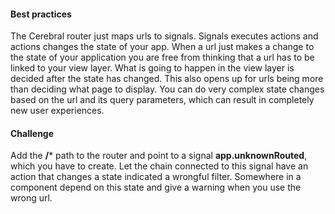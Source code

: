 #### Best practices
The Cerebral router just maps urls to signals. Signals executes actions and actions changes the state of your app. When a url just makes a change to the state of your application you are free from thinking that a url has to be linked to your view layer. What is going to happen in the view layer is decided after the state has changed. This also opens up for urls being more than deciding what page to display. You can do very complex state changes based on the url and its query parameters, which can result in completely new user experiences.

#### Challenge
Add the **/*** path to the router and point to a signal **app.unknownRouted**, which you have to create. Let the chain connected to this signal have an action that changes a state indicated a wrongful filter. Somewhere in a component depend on this state and give a warning when you use the wrong url.
